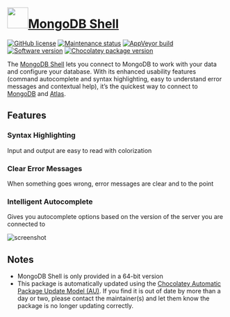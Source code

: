 # [<img src="https://cdn.jsdelivr.net/gh/dgalbraith/chocolatey-packages@8392d21c6a607d9648fb3c5d2bfe558a2ac1dd09/icons/mongodb-shell.png" width="48" height="48" />MongoDB Shell](https://chocolatey.org/packages/mongodb-shell)

[![GitHub license](https://img.shields.io/github/license/mongodb-js/mongosh)](https://github.com/mongodb-js/mongosh/blob/master/LICENSE)
[![Maintenance status](https://img.shields.io/badge/maintained%3F-yes-green.svg)](https://gitHub.com/dgalbraith/chocolatey-packages/graphs/commit-activity)
[![AppVeyor build](https://img.shields.io/appveyor/ci/dgalbraith/chocolatey-packages)](https://ci.appveyor.com/project/dgalbraith/chocolatey-packages)
[![Software version](https://img.shields.io/badge/version-v1.1.5-blue)](https://github.com/mongodb-js/mongosh/releases/tag/v1.1.5)
[![Chocolatey package version](https://img.shields.io/chocolatey/v/mongodb-shell?label=Chocolatey)](https://chocolatey.org/packages/mongodb-shell)

The [MongoDB Shell](https://www.mongodb.com/products/shell) lets you connect to MongoDB to work with
your data and configure your database.  With its enhanced usability features (command autocomplete
and syntax highlighting, easy to understand error messages and contextual help), it’s the quickest
way to connect to [MongoDB](https://www.mongodb.com/) and [Atlas](https://www.mongodb.com/cloud/atlas).

## Features

### Syntax Highlighting

Input and output are easy to read with colorization

### Clear Error Messages

When something goes wrong, error messages are clear and to the point

### Intelligent Autocomplete

Gives you autocomplete options based on the version of the server you are connected to

![screenshot](https://cdn.jsdelivr.net/gh/dgalbraith/chocolatey-packages@8392d21c6a607d9648fb3c5d2bfe558a2ac1dd09/automatic/mongodb-shell/screenshot.png)

## Notes

* MongoDB Shell is only provided in a 64-bit version
* This package is automatically updated using the [Chocolatey Automatic Package Update Model (AU)](https://github.com/majkinetor/au/blob/master/README.md).
If you find it is out of date by more than a day or two, please contact the maintainer(s) and let them know the package is no longer updating correctly.
